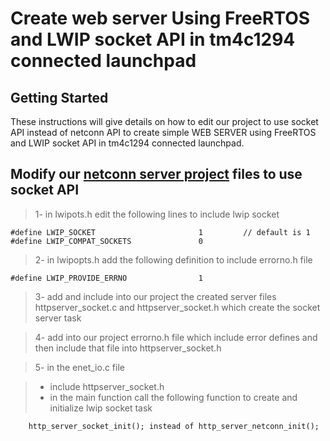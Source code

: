# Create  web server Using FreeRTOS and LWIP socket API in tm4c1294 connected launchpad 



## Getting Started

These instructions will give details on how to edit our project to use socket API instead of netconn API to create simple WEB SERVER using FreeRTOS and LWIP socket API in tm4c1294 connected launchpad.




## Modify our [netconn server project](https://github.com/ahosny333/webserver_using_freertos_netconn_lwip) files to use socket API 

> 1- in lwipots.h edit the following lines to include lwip socket

	#define LWIP_SOCKET                       1         // default is 1
	#define LWIP_COMPAT_SOCKETS               0
	
> 2- in lwipopts.h add the following definition to include errorno.h file

	#define LWIP_PROVIDE_ERRNO                1

> 3- add and include into our project the created server files httpserver\_socket.c and httpserver\_socket.h which create the socket server task   

> 4- add into our project errorno.h file which include error defines and then include that file into httpserver\_socket.h

> 5- in the enet_io.c file 

  > * include httpserver_socket.h
  > * in the main function call the following function to create and initialize lwip socket task
  
	    http_server_socket_init(); instead of http_server_netconn_init();
	
	



